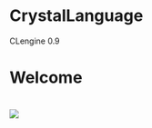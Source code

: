 # CrystalLanguage
CLengine 0.9
<h1>Welcome <h1>
 
 <img src="https://github.com/leonardo89stg/CrystalLanguage/tree/master/icons/Cristaldraw.png"/>
 
 
